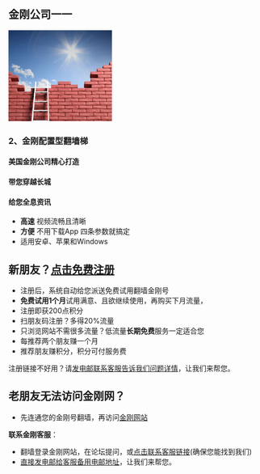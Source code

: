 ## 金刚公司一一

![image](l-w-s-athird.png)
### 2、金刚配置型翻墙梯

#### 美国金刚公司精心打造
####     带您穿越长城
####     给您全息资讯

* **高速** 视频流畅且清晰
* **方便** 不用下载App 四条参数就搞定
* 适用安卓、苹果和Windows
    
## 新朋友？[点击免费注册](https://myfasttrack.org/midman/testfm.php)
* 注册后，系统自动给您派送免费试用翻墙金刚号
* **免费试用1个月**试用满意、且欲继续使用，再购买下月流量，
* 注册即获200点积分
* 扫朋友码注册？多得20%流量
* 只浏览网站不需很多流量？低流量**长期免费**服务一定适合您
* 每推荐两个朋友赚一个月
* 推荐朋友赚积分，积分可付服务费

注册链接不好用？请[发电邮联系客服告诉我们问题详情](mailto:cs@a2zitpro.com)，让我们来帮您。

## 老朋友无法访问金刚网？
* 先连通您的金刚号翻墙，再访问[金刚网站](https://atozitpro.net/zh)   

**联系金刚客服**：
  * 翻墙登录金刚网站，在论坛提问，或[点击联系客服链接](https://www.atozitpro.net/zh/contact-us/)(确保您能找到我们)
  * [直接发电邮给客服备用电邮地址](mailto:cs@a2zitpro.com)，让我们来帮您。
